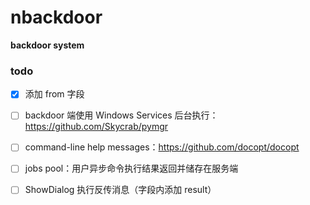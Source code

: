 # nbackdoor
**backdoor system**

### todo
- [x] 添加 from 字段
- [ ] backdoor 端使用 Windows Services 后台执行：https://github.com/Skycrab/pymgr
- [ ] command-line help messages：https://github.com/docopt/docopt
- [ ] jobs pool：用户异步命令执行结果返回并储存在服务端

- [ ] ShowDialog 执行反传消息（字段内添加 result）